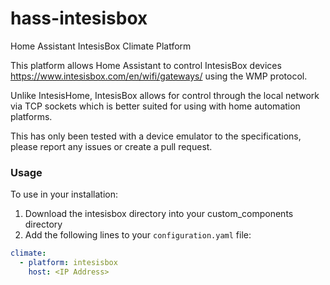 # hass-intesisbox

Home Assistant IntesisBox Climate Platform

This platform allows Home Assistant to control IntesisBox devices https://www.intesisbox.com/en/wifi/gateways/ using the WMP protocol.

Unlike IntesisHome, IntesisBox allows for control through the local network via TCP sockets which is better suited for using with home automation platforms.

This has only been tested with a device emulator to the specifications, please report any issues or create a pull request.

### Usage

To use in your installation:

1. Download the intesisbox directory into your custom_components directory
2. Add the following lines to your `configuration.yaml` file:

```yaml
climate:
  - platform: intesisbox
    host: <IP Address>
```
